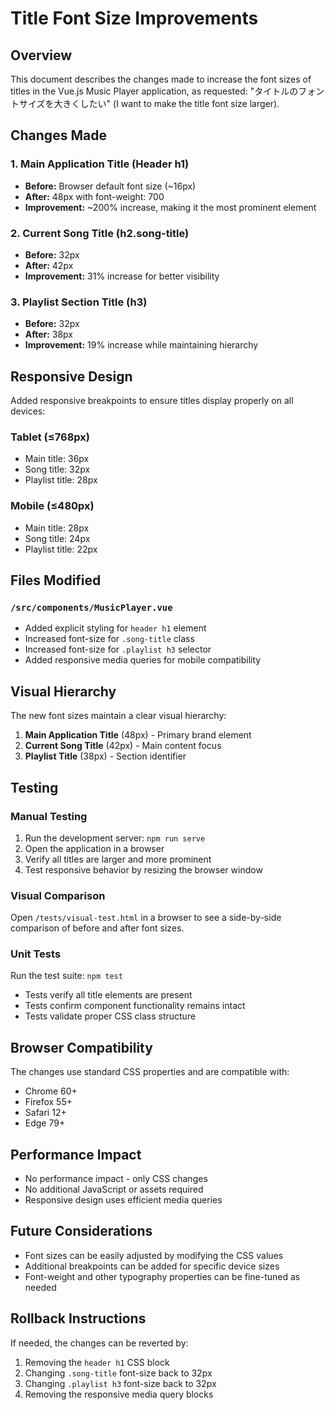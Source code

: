 # Title Font Size Improvements

## Overview
This document describes the changes made to increase the font sizes of titles in the Vue.js Music Player application, as requested: "タイトルのフォントサイズを大きくしたい" (I want to make the title font size larger).

## Changes Made

### 1. Main Application Title (Header h1)
- **Before:** Browser default font size (~16px)
- **After:** 48px with font-weight: 700
- **Improvement:** ~200% increase, making it the most prominent element

### 2. Current Song Title (h2.song-title)
- **Before:** 32px
- **After:** 42px
- **Improvement:** 31% increase for better visibility

### 3. Playlist Section Title (h3)
- **Before:** 32px
- **After:** 38px
- **Improvement:** 19% increase while maintaining hierarchy

## Responsive Design
Added responsive breakpoints to ensure titles display properly on all devices:

### Tablet (≤768px)
- Main title: 36px
- Song title: 32px
- Playlist title: 28px

### Mobile (≤480px)
- Main title: 28px
- Song title: 24px
- Playlist title: 22px

## Files Modified

### `/src/components/MusicPlayer.vue`
- Added explicit styling for `header h1` element
- Increased font-size for `.song-title` class
- Increased font-size for `.playlist h3` selector
- Added responsive media queries for mobile compatibility

## Visual Hierarchy
The new font sizes maintain a clear visual hierarchy:
1. **Main Application Title** (48px) - Primary brand element
2. **Current Song Title** (42px) - Main content focus
3. **Playlist Title** (38px) - Section identifier

## Testing

### Manual Testing
1. Run the development server: `npm run serve`
2. Open the application in a browser
3. Verify all titles are larger and more prominent
4. Test responsive behavior by resizing the browser window

### Visual Comparison
Open `/tests/visual-test.html` in a browser to see a side-by-side comparison of before and after font sizes.

### Unit Tests
Run the test suite: `npm test`
- Tests verify all title elements are present
- Tests confirm component functionality remains intact
- Tests validate proper CSS class structure

## Browser Compatibility
The changes use standard CSS properties and are compatible with:
- Chrome 60+
- Firefox 55+
- Safari 12+
- Edge 79+

## Performance Impact
- No performance impact - only CSS changes
- No additional JavaScript or assets required
- Responsive design uses efficient media queries

## Future Considerations
- Font sizes can be easily adjusted by modifying the CSS values
- Additional breakpoints can be added for specific device sizes
- Font-weight and other typography properties can be fine-tuned as needed

## Rollback Instructions
If needed, the changes can be reverted by:
1. Removing the `header h1` CSS block
2. Changing `.song-title` font-size back to 32px
3. Changing `.playlist h3` font-size back to 32px
4. Removing the responsive media query blocks